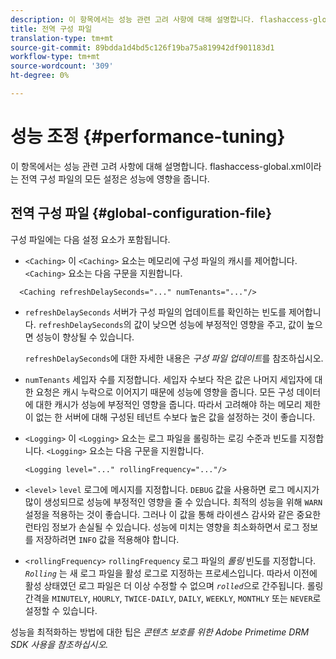 ```yaml
---
description: 이 항목에서는 성능 관련 고려 사항에 대해 설명합니다. flashaccess-global.xml이라는 전역 구성 파일의 모든 설정은 성능에 영향을 줍니다.
title: 전역 구성 파일
translation-type: tm+mt
source-git-commit: 89bdda1d4bd5c126f19ba75a819942df901183d1
workflow-type: tm+mt
source-wordcount: '309'
ht-degree: 0%

---
```



# 성능 조정 {#performance-tuning}

이 항목에서는 성능 관련 고려 사항에 대해 설명합니다. flashaccess-global.xml이라는 전역 구성 파일의 모든 설정은 성능에 영향을 줍니다.

## 전역 구성 파일 {#global-configuration-file}

구성 파일에는 다음 설정 요소가 포함됩니다.

* `<Caching>` 이  `<Caching>` 요소는 메모리에 구성 파일의 캐시를 제어합니다. `<Caching>` 요소는 다음 구문을 지원합니다.

```
  <Caching refreshDelaySeconds="..." numTenants="..."/>
```

* `refreshDelaySeconds` 서버가 구성 파일의 업데이트를 확인하는 빈도를 제어합니다. `refreshDelaySeconds`의 값이 낮으면 성능에 부정적인 영향을 주고, 값이 높으면 성능이 향상될 수 있습니다.

   `refreshDelaySeconds`에 대한 자세한 내용은 *구성 파일 업데이트*&#x200B;를 참조하십시오.

* `numTenants` 세입자 수를 지정합니다. 세입자 수보다 작은 값은 나머지 세입자에 대한 요청은 캐시 누락으로 이어지기 때문에 성능에 영향을 줍니다. 모든 구성 데이터에 대한 캐시가 성능에 부정적인 영향을 줍니다. 따라서 고려해야 하는 메모리 제한이 없는 한 서버에 대해 구성된 테넌트 수보다 높은 값을 설정하는 것이 좋습니다.

* `<Logging>` 이  `<Logging>` 요소는 로그 파일을 롤링하는 로깅 수준과 빈도를 지정합니다. `<Logging>` 요소는 다음 구문을 지원합니다.

   ```
   <Logging level="..." rollingFrequency="..."/>
   ```

* `<level>`  `level` 로그에 메시지를 지정합니다. `DEBUG` 값을 사용하면 로그 메시지가 많이 생성되므로 성능에 부정적인 영향을 줄 수 있습니다. 최적의 성능을 위해 `WARN` 설정을 적용하는 것이 좋습니다. 그러나 이 값을 통해 라이센스 감사와 같은 중요한 런타임 정보가 손실될 수 있습니다. 성능에 미치는 영향을 최소화하면서 로그 정보를 저장하려면 `INFO` 값을 적용해야 합니다.

* `<rollingFrequency>`  `rollingFrequency` 로그 파일의  *롤링* 빈도를 지정합니다. *`Rolling`* 는 새 로그 파일을 활성 로그로 지정하는 프로세스입니다. 따라서 이전에 활성 상태였던 로그 파일은 더 이상 수정할 수 없으며 *`rolled`*&#x200B;으로 간주됩니다. 롤링 간격을 `MINUTELY`, `HOURLY`, `TWICE-DAILY`, `DAILY`, `WEEKLY`, `MONTHLY` 또는 `NEVER`로 설정할 수 있습니다.

성능을 최적화하는 방법에 대한 팁은 *콘텐츠 보호를 위한 Adobe Primetime DRM SDK 사용을 참조하십시오.*